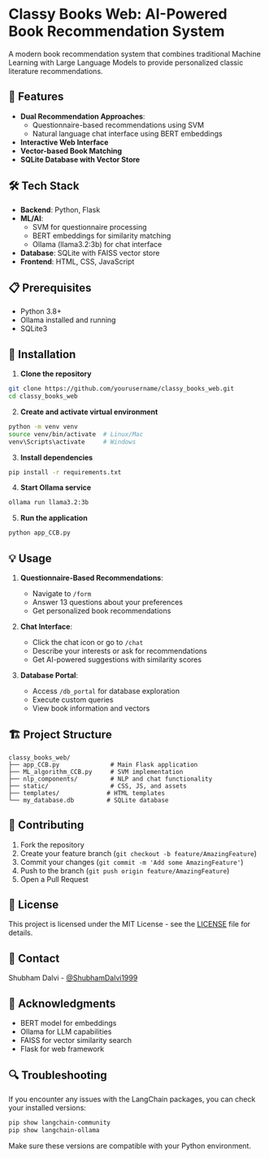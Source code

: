 # Classy Books Web: AI-Powered Book Recommendation System

A modern book recommendation system that combines traditional Machine Learning with Large Language Models to provide personalized classic literature recommendations.

## 🚀 Features

- **Dual Recommendation Approaches**:
  - Questionnaire-based recommendations using SVM
  - Natural language chat interface using BERT embeddings
- **Interactive Web Interface**
- **Vector-based Book Matching**
- **SQLite Database with Vector Store**

## 🛠️ Tech Stack

- **Backend**: Python, Flask
- **ML/AI**: 
  - SVM for questionnaire processing
  - BERT embeddings for similarity matching
  - Ollama (llama3.2:3b) for chat interface
- **Database**: SQLite with FAISS vector store
- **Frontend**: HTML, CSS, JavaScript

## 📋 Prerequisites

- Python 3.8+
- Ollama installed and running
- SQLite3

## 🔧 Installation

1. **Clone the repository**
```bash
git clone https://github.com/yourusername/classy_books_web.git
cd classy_books_web
```

2. **Create and activate virtual environment**
```bash
python -m venv venv
source venv/bin/activate  # Linux/Mac
venv\Scripts\activate     # Windows
```

3. **Install dependencies**
```bash
pip install -r requirements.txt
```

4. **Start Ollama service**
```bash
ollama run llama3.2:3b
```

5. **Run the application**
```bash
python app_CCB.py
```

## 💡 Usage

1. **Questionnaire-Based Recommendations**:
   - Navigate to `/form`
   - Answer 13 questions about your preferences
   - Get personalized book recommendations

2. **Chat Interface**:
   - Click the chat icon or go to `/chat`
   - Describe your interests or ask for recommendations
   - Get AI-powered suggestions with similarity scores

3. **Database Portal**:
   - Access `/db_portal` for database exploration
   - Execute custom queries
   - View book information and vectors

## 🏗️ Project Structure

```
classy_books_web/
├── app_CCB.py              # Main Flask application
├── ML_algorithm_CCB.py     # SVM implementation
├── nlp_components/         # NLP and chat functionality
├── static/                 # CSS, JS, and assets
├── templates/             # HTML templates
└── my_database.db         # SQLite database
```

## 🤝 Contributing

1. Fork the repository
2. Create your feature branch (`git checkout -b feature/AmazingFeature`)
3. Commit your changes (`git commit -m 'Add some AmazingFeature'`)
4. Push to the branch (`git push origin feature/AmazingFeature`)
5. Open a Pull Request

## 📝 License

This project is licensed under the MIT License - see the [LICENSE](LICENSE) file for details.

## 👤 Contact

Shubham Dalvi - [@ShubhamDalvi1999](https://github.com/ShubhamDalvi1999)

## 🙏 Acknowledgments

- BERT model for embeddings
- Ollama for LLM capabilities
- FAISS for vector similarity search
- Flask for web framework

## 🔍 Troubleshooting

If you encounter any issues with the LangChain packages, you can check your installed versions:
```bash
pip show langchain-community
pip show langchain-ollama
```

Make sure these versions are compatible with your Python environment.








